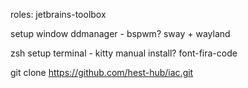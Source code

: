 roles: 
jetbrains-toolbox


setup window ddmanager - bspwm? sway + wayland

zsh
setup terminal - kitty manual install?
font-fira-code

git clone https://github.com/hest-hub/iac.git